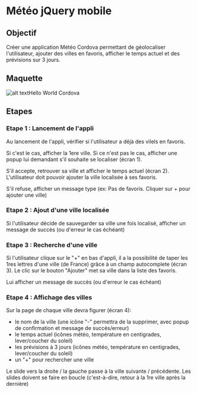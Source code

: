 Météo jQuery mobile
=========================

Objectif
-----

Créer une application Météo Cordova permettant de géolocaliser l'utilisateur, ajouter des villes en favoris, afficher le temps actuel et des prévisions sur 3 jours.

Maquette
------------

![alt text](http://jingleweb.fr/meteo-M2.png "Appli Meteo")Hello World Cordova


Etapes
---------

### Etape 1 : Lancement de l'appli

Au lancement de l'appli, vérifier si l'utilisateur a déjà des vilels en favoris.

Si c'est le cas, afficher la 1ere ville. Si ce n'est pas le cas, afficher une popup lui demandant s'il souhaite se localiser (écran 1). 

S'il accepte, retrouver sa ville et afficher le temps actuel (écran 2). L'utilisateur doit pouvoir ajouter la ville localisée à ses favoris.

S'il refuse, afficher un message type (ex: Pas de favoris. Cliquer sur + pour ajouter une ville)


### Etape 2 : Ajout d'une ville localisée

Si l'utilisateur décide de sauvegarder sa ville une fois localisé, afficher un message de succès (ou d'erreur le cas échéant)

### Etape 3 : Recherche d'une ville

Si l'utilisateur clique sur le "+" en bas d'appli, il a la possibilité de taper les 1res lettres d'une ville (de France) grâce à un champ autocomplete (écran 3). Le clic sur le bouton "Ajouter" met sa ville dans la liste des favoris.

Lui afficher un message de succès (ou d'erreur le cas échéant)

### Etape 4 : Affichage des villes

Sur la page de chaque ville devra figurer (écran 4): 

- le nom de la ville (une icône "-" permettra de la supprimer, avec popup de confirmation et message de succès/erreur)
- le temps actuel (icônes météo, température en centigrades, lever/coucher du soleil)
- les prévisions à 3 jours (icônes météo, température en centigrades, lever/coucher du soleil)
- un "+" pour rechercher une ville

Le slide vers la droite / la gauche passe à la ville suivante / précédente. Les slides doivent se faire en boucle (c'est-à-dire, retour à la 1re ville après la dernière)